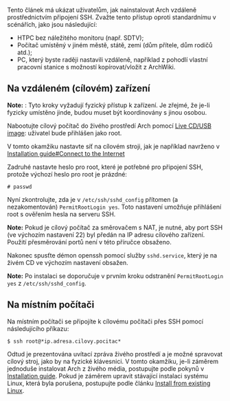 Tento článek má ukázat uživatelům, jak nainstalovat Arch vzdáleně prostřednictvím připojení SSH. Zvažte tento přístup oproti standardnímu v scénářích, jako jsou následující:

*   HTPC bez náležitého monitoru (např. SDTV);
*   Počítač umístěný v jiném městě, státě, zemi (dům přítele, dům rodičů atd.);
*   PC, který byste raději nastavili vzdáleně, například z pohodlí vlastní pracovní stanice s možností kopírovat/vložit z ArchWiki.

## Na vzdáleném (cílovém) zařízení

**Note:** : Tyto kroky vyžadují fyzický přístup k zařízení. Je zřejmé, že je-li fyzicky umístěno jinde, budou muset být koordinovány s jinou osobou.

Nabootujte cílový počítač do živého prostředí Arch pomocí [Live CD/USB image](/index.php/Category:Getting_and_installing_Arch "Category:Getting and installing Arch"): uživatel bude přihlášen jako root.

V tomto okamžiku nastavte síť na cílovém stroji, jak je například navrženo v [Installation guide#Connect to the Internet](/index.php/Installation_guide#Connect_to_the_Internet "Installation guide")

Zadruhé nastavte heslo pro root, které je potřebné pro připojení SSH, protože výchozí heslo pro root je prázdné:

```
# passwd

```

Nyní zkontrolujte, zda je v `/etc/ssh/sshd_config` přítomen (a nezakomentován) `PermitRootLogin yes`. Toto nastavení umožňuje přihlášení root s ověřením hesla na serveru SSH.

**Note:** Pokud je cílový počítač za směrovačem s NAT, je nutné, aby port SSH (ve výchozím nastavení 22) byl předán na IP adresu cílového zařízení. Použití přesměrování portů není v této příručce obsaženo.

Nakonec spusťte démon openssh pomocí služby `sshd.service`, který je na živém CD ve výchozím nastavení obsažen.

**Note:** Po instalaci se doporučuje v prvním kroku odstranění `PermitRootLogin yes` z `/etc/ssh/sshd_config`.

## Na místním počítači

Na místním počítači se připojíte k cílovému počítači přes SSH pomocí následujícího příkazu:

```
$ ssh root@*ip.adresa.cilovy.pocitac*

```

Odtud je prezentována uvítací zpráva živého prostředí a je možné spravovat cílový stroj, jako by na fyzické klávesnici. V tomto okamžiku, je-li záměrem jednoduše instalovat Arch z živého média, postupujte podle pokynů v [Installation guide](/index.php/Installation_guide "Installation guide"). Pokud je záměrem upravit stávající instalaci systému Linux, která byla porušena, postupujte podle článku [Install from existing Linux](/index.php/Install_from_existing_Linux "Install from existing Linux").